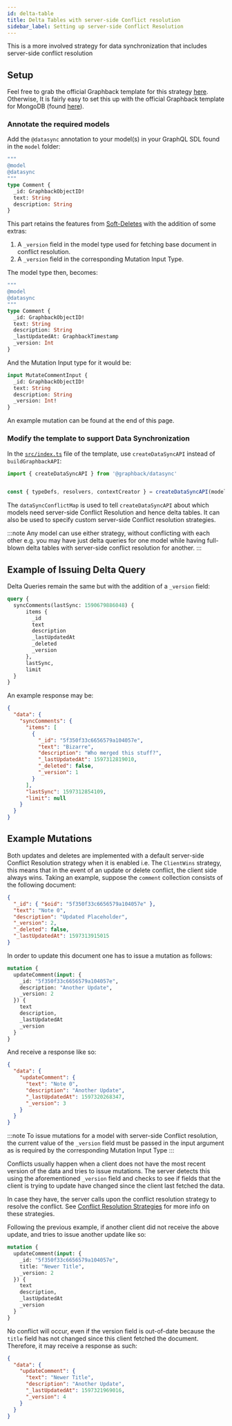 ```yaml
---
id: delta-table
title: Delta Tables with server-side Conflict resolution
sidebar_label: Setting up server-side Conflict Resolution
---
```


This is a more involved strategy for data synchronization that includes server-side conflict resolution

## Setup

Feel free to grab the official Graphback template for this strategy [here](https://GitHub.com/aerogear/graphback/tree/master/templates/ts-apollo-mongodb-datasync-backend). Otherwise, It is fairly easy to set this up with the official Graphback template for MongoDB (found [here](https://GitHub.com/aerogear/graphback/tree/master/templates/ts-apollo-mongodb-backend)).

### Annotate the required models

Add the `@datasync` annotation to your model(s) in your GraphQL SDL found in the `model` folder:

```graphql {3}
""" 
@model
@datasync
"""
type Comment {
  _id: GraphbackObjectID!
  text: String
  description: String
}
```

This part retains the features from [Soft-Deletes](soft-delete.md) with the addition of some extras:

1. A `_version` field in the model type used for fetching base document in conflict resolution.
2. A `_version` field in the corresponding Mutation Input Type.

The model type then, becomes:
```graphql {9,10}
""" 
@model
@datasync
"""
type Comment {
  _id: GraphbackObjectID!
  text: String
  description: String
  _lastUpdatedAt: GraphbackTimestamp
  _version: Int
}
```

And the Mutation Input type for it would be:
```graphql {5}
input MutateCommentInput {
  _id: GraphbackObjectID!
  text: String
  description: String
  _version: Int!
}
```

An example mutation can be found at the end of this page.

### Modify the template to support Data Synchronization

In the [`src/index.ts`](https://github.com/aerogear/graphback/blob/master/templates/ts-apollo-mongodb-backend/src/index.ts) file of the template, use  `createDataSyncAPI` instead of `buildGraphbackAPI`:

```typescript
import { createDataSyncAPI } from '@graphback/datasync'


const { typeDefs, resolvers, contextCreator } = createDataSyncAPI(modelDefs, { db, dataSyncConflictMap: { Comment: { enabled: true }}})
```

The `dataSyncConflictMap` is used to tell `createDataSyncAPI` about which models need server-side Conflict Resolution and hence delta tables. It can also be used to specify custom server-side Conflict resolution strategies.
<!-- TODO: Add link to conflict resolution docs -->

:::note
Any model can use either strategy, without conflicting with each other e.g. you may have just delta queries for one model while having full-blown delta tables with server-side conflict resolution for another.
:::

## Example of Issuing Delta Query

Delta Queries remain the same but with the addition of a `_version` field:

```graphql
query {
  syncComments(lastSync: 1590679886048) {
      items {
        _id
        text
        description
        _lastUpdatedAt
        _deleted
        _version
      },
      lastSync,
      limit
  }
}
```

An example response may be:

```json
{
  "data": {
    "syncComments": {
      "items": [
        {
          "_id": "5f350f33c6656579a104057e",
          "text": "Bizarre",
          "description": "Who merged this stuff?",
          "_lastUpdatedAt": 1597312819010,
          "_deleted": false,
          "_version": 1
        }
      ],
      "lastSync": 1597312854109,
      "limit": null
    }
  }
}
```


## Example Mutations

Both updates and deletes are implemented with a default server-side Conflict Resolution strategy when it is enabled i.e. The `ClientWins` strategy, this means that in the event of an update or delete conflict, the client side always wins. Taking an example, suppose the `comment` collection consists of the following document:

```json
{
  "_id": { "$oid": "5f350f33c6656579a104057e" },
  "text": "Note 0",
  "description": "Updated Placeholder",
  "_version": 2,
  "_deleted": false,
  "_lastUpdatedAt": 1597313915015
}
```

In order to update this document one has to issue a mutation as follows:

```graphql {6}
mutation {
  updateComment(input: { 
    _id: "5f350f33c6656579a104057e", 
    description: "Another Update", 
    _version: 2
  }) {
    text
    description,
    _lastUpdatedAt
    _version
  }
}
```

And receive a response like so:
```json
{
  "data": {
    "updateComment": {
      "text": "Note 0",
      "description": "Another Update",
      "_lastUpdatedAt": 1597320268347,
      "_version": 3
    }
  }
}
```

:::note
To issue mutations for a model with server-side Conflict resolution, the current value of the `_version` field must be passed in the input argument as is required by the corresponding Mutation Input Type
:::

Conflicts usually happen when a client does not have the most recent version of the data and tries to issue mutations. The server detects this using the aforementioned `_version` field and checks to see if fields that the client is trying to update have changed since the client last fetched the data.

In case they have, the server calls upon the conflict resolution strategy to resolve the conflict. See [Conflict Resolution Strategies](conflict-resolution.md) for more info on these strategies.

Following the previous example, if another client did not receive the above update, and tries to issue another update like so:
```graphql {6}
mutation {
  updateComment(input: { 
    _id: "5f350f33c6656579a104057e", 
    title: "Newer Title", 
    _version: 2
  }) {
    text
    description,
    _lastUpdatedAt
    _version
  }
}
```
No conflict will occur, even if the version field is out-of-date because the `title` field has not changed since this client fetched the document. Therefore, it may receive a response as such:
```json
{
  "data": {
    "updateComment": {
      "text": "Newer Title",
      "description": "Another Update",
      "_lastUpdatedAt": 1597321969016,
      "_version": 4
    }
  }
}
```



